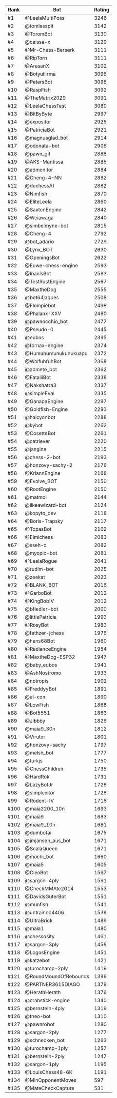 Rank|Bot|Rating
---|---|---
#1|@LeelaMultiPoss|3246
#2|@tomlesspit|3142
#3|@ToromBot|3130
#4|@caissa-x|3129
#5|@Mr-Chess-Berserk|3111
#6|@RipTorn|3111
#7|@ArasanX|3102
#8|@Botyuliirma|3098
#9|@PetersBot|3098
#10|@RaspFish|3092
#11|@TheMatrix2029|3091
#12|@LeelaChessTest|3080
#13|@BitByByte|2997
#14|@expositor|2925
#15|@PatriciaBot|2921
#16|@magnusglad_bot|2914
#17|@odonata-bot|2906
#18|@pawn_git|2888
#19|@AKS-Mantissa|2885
#20|@admonitor|2884
#21|@Cheng-4-NN|2882
#22|@duchessAI|2882
#23|@Nimfish|2870
#24|@EliteLeela|2860
#25|@SaxtonEngine|2842
#26|@Weiawaga|2840
#27|@simbelmyne-bot|2815
#28|@Cheng-4|2792
#29|@bot_adario|2729
#30|@Lynx_BOT|2630
#31|@OpeningsBot|2622
#32|@Euwe-chess-engine|2593
#33|@InanisBot|2583
#34|@TestRustEngine|2567
#35|@MaxtheDog|2555
#36|@bot64jaques|2508
#37|@Flompiebot|2498
#38|@Phalanx-XXV|2480
#39|@pawnocchio_bot|2477
#40|@Pseudo-0|2445
#41|@eubos|2395
#42|@fornax-engine|2374
#43|@Humuhumunukunukuapu|2372
#44|@WolfuhfuhBot|2368
#45|@admete_bot|2362
#46|@FataliiBot|2338
#47|@Nakshatra3|2337
#48|@simpleEval|2335
#49|@GanapaEngine|2297
#50|@Goldfish-Engine|2293
#51|@halcyonbot|2288
#52|@kybot|2262
#53|@CosetteBot|2261
#54|@catriever|2220
#55|@jangine|2215
#56|@chess-2-bot|2193
#57|@honzovy-sachy-2|2176
#58|@KriannEngine|2168
#59|@Evolve_BOT|2150
#60|@RootEngine|2150
#61|@matmoi|2144
#62|@likeawizard-bot|2124
#63|@kopyto_dev|2118
#64|@Boris-Trapsky|2117
#65|@TopasBot|2102
#66|@Elmichess|2083
#67|@sseh-c|2082
#68|@myopic-bot|2081
#69|@LeelaRogue|2041
#70|@rudim-bot|2025
#71|@zeekat|2023
#72|@BLANK_BOT|2016
#73|@GarboBot|2012
#74|@KingBobIV|2012
#75|@bfiedler-bot|2000
#76|@littlePatricia|1993
#77|@RosyBot|1983
#78|@fathzer-jchess|1976
#79|@hans68Bot|1960
#80|@RadianceEngine|1954
#81|@MaxtheDog-ESP32|1947
#82|@baby_eubos|1941
#83|@AshNostromo|1933
#84|@notropis|1902
#85|@FreddyyBot|1891
#86|@ai-con|1890
#87|@LowFish|1868
#88|@Bot5551|1863
#89|@Jibbby|1826
#90|@maia9_30n|1812
#91|@Virutor|1801
#92|@honzovy-sachy|1797
#93|@melsh_bot|1777
#94|@turkjs|1750
#95|@ChessChildren|1735
#96|@HardRok|1731
#97|@LazyBotJr|1728
#98|@simplexitor|1728
#99|@Rodent-IV|1716
#100|@maia2200_10n|1693
#101|@maia9|1683
#102|@maia9_10n|1681
#103|@dumbotai|1675
#104|@jmjansen_aus_bot|1671
#105|@ScalaQueen|1671
#106|@mochi_bot|1660
#107|@maia5|1605
#108|@CleoBot|1567
#109|@sargon-4ply|1561
#110|@CheckMMAte2014|1553
#111|@DavidsGuterBot|1551
#112|@munfish|1541
#113|@untrained4406|1539
#114|@UltraBrick|1489
#115|@maia1|1480
#116|@chessosity|1461
#117|@sargon-3ply|1458
#118|@LogosEngine|1451
#119|@katzebot|1421
#120|@turochamp-2ply|1419
#121|@RoundMoundOfRebounds|1396
#122|@PARTNER3615DIAGO|1379
#123|@HerathHerath|1376
#124|@crabstick-engine|1340
#125|@bernstein-4ply|1319
#126|@theo-bot|1310
#127|@pawnrobot|1280
#128|@sargon-2ply|1277
#129|@schnecken_bot|1263
#130|@turochamp-1ply|1257
#131|@bernstein-2ply|1247
#132|@sargon-1ply|1195
#133|@LouisChess48-6K|1191
#134|@MinOpponentMoves|597
#135|@MateCheckCapture|531
